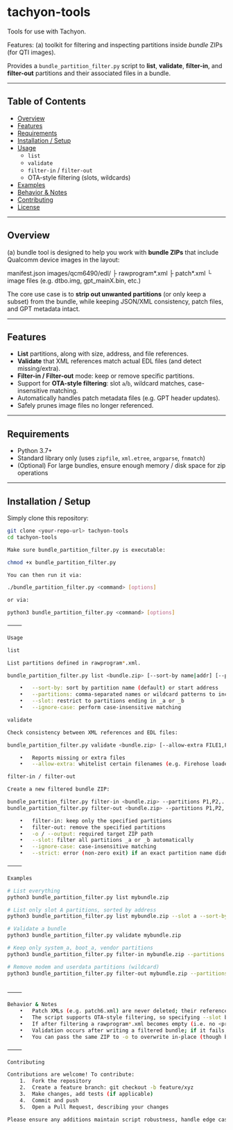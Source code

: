 # tachyon-tools

Tools for use with Tachyon. 

Features:
(a) toolkit for filtering and inspecting partitions inside *bundle* ZIPs (for QTI images).  

Provides a `bundle_partition_filter.py` script to **list**, **validate**, **filter-in**, and **filter-out** partitions and their associated files in a bundle.

---

## Table of Contents

- [Overview](#overview)  
- [Features](#features)  
- [Requirements](#requirements)  
- [Installation / Setup](#installation--setup)  
- [Usage](#usage)  
  - `list`  
  - `validate`  
  - `filter-in` / `filter-out`  
  - OTA-style filtering (slots, wildcards)  
- [Examples](#examples)  
- [Behavior & Notes](#behavior--notes)  
- [Contributing](#contributing)  
- [License](#license)

---

## Overview

(a) bundle tool is designed to help you work with **bundle ZIPs** that include Qualcomm device images in the layout:

manifest.json
images/qcm6490/edl/
├ rawprogram*.xml
├ patch*.xml
└ image files (e.g. dtbo.img, gpt_mainX.bin, etc.)

The core use case is to **strip out unwanted partitions** (or only keep a subset) from the bundle, while keeping JSON/XML consistency, patch files, and GPT metadata intact.

---

## Features

- **List** partitions, along with size, address, and file references.  
- **Validate** that XML references match actual EDL files (and detect missing/extra).  
- **Filter-in / Filter-out** mode: keep or remove specific partitions.  
- Support for **OTA-style filtering**: slot `a`/`b`, wildcard matches, case-insensitive matching.  
- Automatically handles patch metadata files (e.g. GPT header updates).  
- Safely prunes image files no longer referenced.

---

## Requirements

- Python 3.7+  
- Standard library only (uses `zipfile`, `xml.etree`, `argparse`, `fnmatch`)  
- (Optional) For large bundles, ensure enough memory / disk space for zip operations

---

## Installation / Setup

Simply clone this repository:

```bash
git clone <your-repo-url> tachyon-tools
cd tachyon-tools

Make sure bundle_partition_filter.py is executable:

chmod +x bundle_partition_filter.py

You can then run it via:

./bundle_partition_filter.py <command> [options]

or via:

python3 bundle_partition_filter.py <command> [options]

⸻

Usage

list

List partitions defined in rawprogram*.xml.

bundle_partition_filter.py list <bundle.zip> [--sort-by name|addr] [--partitions P1,P2,*] [--slot a|b] [--ignore-case]

	•	--sort-by: sort by partition name (default) or start address
	•	--partitions: comma-separated names or wildcard patterns to include in the listing
	•	--slot: restrict to partitions ending in _a or _b
	•	--ignore-case: perform case-insensitive matching

validate

Check consistency between XML references and EDL files:

bundle_partition_filter.py validate <bundle.zip> [--allow-extra FILE1,FILE2]

	•	Reports missing or extra files
	•	--allow-extra: whitelist certain filenames (e.g. Firehose loaders) that are okay to ignore

filter-in / filter-out

Create a new filtered bundle ZIP:

bundle_partition_filter.py filter-in <bundle.zip> --partitions P1,P2,... [-o output.zip] [--slot a|b] [--ignore-case] [--strict]
bundle_partition_filter.py filter-out <bundle.zip> --partitions P1,P2,... [-o output.zip] [--slot a|b] [--ignore-case] [--strict]

	•	filter-in: keep only the specified partitions
	•	filter-out: remove the specified partitions
	•	-o / --output: required target ZIP path
	•	--slot: filter all partitions _a or _b automatically
	•	--ignore-case: case-insensitive matching
	•	--strict: error (non-zero exit) if an exact partition name didn’t match anything

⸻

Examples

# List everything
python3 bundle_partition_filter.py list mybundle.zip

# List only slot A partitions, sorted by address
python3 bundle_partition_filter.py list mybundle.zip --slot a --sort-by addr

# Validate a bundle
python3 bundle_partition_filter.py validate mybundle.zip

# Keep only system_a, boot_a, vendor partitions
python3 bundle_partition_filter.py filter-in mybundle.zip --partitions system_a,boot_a,vendor -o out.zip

# Remove modem and userdata partitions (wildcard)
python3 bundle_partition_filter.py filter-out mybundle.zip --partitions modem*,userdata -o stripped.zip


⸻

Behavior & Notes
	•	Patch XMLs (e.g. patch6.xml) are never deleted; their referenced GPT metadata files (e.g. gpt_main*.bin, gpt_backup*.bin) are preserved if referenced.
	•	The script supports OTA-style filtering, so specifying --slot b will match all partitions ending in _b.
	•	If after filtering a rawprogram*.xml becomes empty (i.e. no <program> or <erase> entries), it is omitted from the output.
	•	Validation occurs after writing a filtered bundle; if it fails, the script exits with an error.
	•	You can pass the same ZIP to -o to overwrite in-place (though backups are recommended).

⸻

Contributing

Contributions are welcome! To contribute:
	1.	Fork the repository
	2.	Create a feature branch: git checkout -b feature/xyz
	3.	Make changes, add tests (if applicable)
	4.	Commit and push
	5.	Open a Pull Request, describing your changes

Please ensure any additions maintain script robustness, handle edge cases (e.g. missing attributes), and preserve backwards compatibility.
